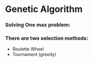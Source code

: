# Genetic Algorithm  

### Solving One max problem:  
  
### There are two selection methods:
* Roulette Wheel   
* Tournament (greedy)  

